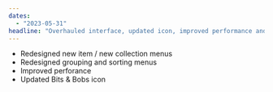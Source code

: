 ```yaml
---
dates: 
  - "2023-05-31"
headline: "Overhauled interface, updated icon, improved performance and other things"
---
```

- Redesigned new item / new collection menus
- Redesigned grouping and sorting menus
- Improved perforance
- Updated Bits & Bobs icon